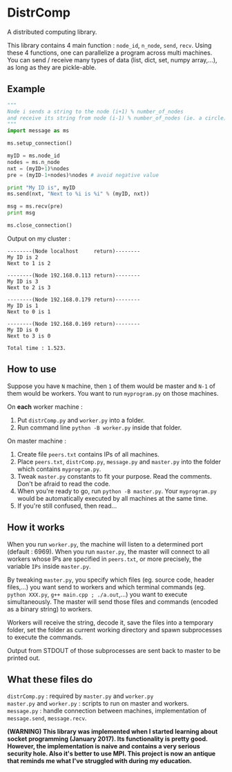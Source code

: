 # DistrComp
A distributed computing library.

This library contains 4 main function : `node_id`, `n_node`, `send`, `recv`. Using these 4 functions, one can parallelize a program across multi machines.  
You can send / receive many types of data (list, dict, set, numpy array,...), as long as they are pickle-able.

<h2>Example</h2>

```python
"""
Node i sends a string to the node (i+1) % number_of_nodes
and receive its string from node (i-1) % number_of_nodes (ie. a circle).
"""
import message as ms

ms.setup_connection()

myID = ms.node_id
nodes = ms.n_node
nxt = (myID+1)%nodes
pre = (myID-1+nodes)%nodes # avoid negative value

print "My ID is", myID
ms.send(nxt, "Next to %i is %i" % (myID, nxt))

msg = ms.recv(pre)
print msg

ms.close_connection()
```
Output on my cluster :
```
--------(Node localhost     return)--------
My ID is 2
Next to 1 is 2

--------(Node 192.168.0.113 return)--------
My ID is 3
Next to 2 is 3

--------(Node 192.168.0.179 return)--------
My ID is 1
Next to 0 is 1

--------(Node 192.168.0.169 return)--------
My ID is 0
Next to 3 is 0

Total time : 1.523.
```

<h2>How to use</h2>  

Suppose you have `N` machine, then `1` of them would be master and `N-1` of them would be workers. You want to run `myprogram.py` on those machines.  

On <b>each</b> worker machine :  

1) Put `distrComp.py` and `worker.py` into a folder.
2) Run command line `python -B worker.py` inside that folder.

On master machine :  

1) Create file `peers.txt` contains IPs of all machines.
2) Place `peers.txt`, `distrComp.py`, `message.py` and `master.py` into the folder which contains `myprogram.py`.
3) Tweak `master.py` constants to fit your purpose. Read the comments. Don't be afraid to read the code.
4) When you're ready to go, run `python -B master.py`. Your `myprogram.py` would be automatically executed by all machines at the same time.
4) If you're still confused, then read...

<h2>How it works</h2>

When you run `worker.py`, the machine will listen to a determined port (default : 6969). When you run `master.py`, the master will connect to all workers whose IPs are specified in `peers.txt`, or more precisely, the variable `IPs` inside `master.py`. 
  
By tweaking `master.py`, you specify which files (eg. source code, header files,...) you want send to workers and which terminal commands (eg. `python XXX.py`, `g++ main.cpp ; ./a.out`,...) you want to execute simultaneously. The master will send those files and commands (encoded as a binary string) to workers.  

Workers will receive the string, decode it, save the files into a temporary folder, set the folder as current working directory and spawn subprocesses to execute the commands.  

Output from STDOUT of those subprocesses are sent back to master to be printed out. 

<h2>What these files do</h2>

`distrComp.py` : required by `master.py` and `worker.py`  
`master.py` and `worker.py` : scripts to run on master and workers.  
`message.py` : handle connection between machines, implementation of `message.send`, `message.recv`.  

<b>(WARNING)<b> This library was implemented when I started learning about socket programming (January 2017). Its functionality is pretty good. However, the implementation is naive and contains a very serious security hole. Also it's better to use MPI. This project is now an antique that reminds me what I've struggled with during my education.
